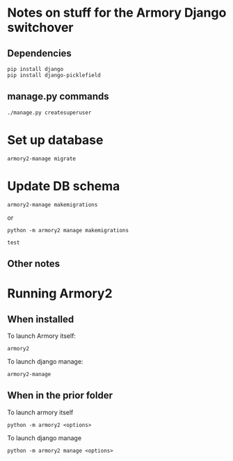 # Notes on stuff for the Armory Django switchover


## Dependencies

```
pip install django
pip install django-picklefield
```

## manage.py commands

```
./manage.py createsuperuser
```

# Set up database

```
armory2-manage migrate
```

# Update DB schema

```
armory2-manage makemigrations
```

or

```
python -m armory2 manage makemigrations
```

`test`

## Other notes



# Running Armory2

## When installed

To launch Armory itself:

```
armory2 
```

To launch django manage:

```
armory2-manage
```

## When in the prior folder

To launch armory itself

```
python -m armory2 <options>
```

To launch django manage

```
python -m armory2 manage <options>
```
